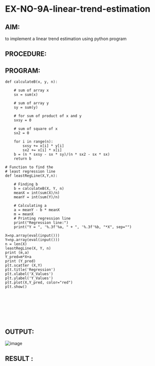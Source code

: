 # EX-NO-9A-linear-trend-estimation
## AIM:
   to implement a linear trend estimation using python program 
## PROCEDURE:
## PROGRAM:
```
def calculateB(x, y, n):

    # sum of array x
    sx = sum(x)

    # sum of array y
    sy = sum(y)

    # for sum of product of x and y
    sxsy = 0

    # sum of square of x
    sx2 = 0

    for i in range(n):
        sxsy += x[i] * y[i]
        sx2 += x[i] * x[i]
    b = (n * sxsy - sx * sy)/(n * sx2 - sx * sx)
    return b

# Function to find the
# least regression line
def leastRegLine(X,Y,n):

    # Finding b
    b = calculateB(X, Y, n)
    meanX = int(sum(X)/n)
    meanY = int(sum(Y)/n)

    # Calculating a
    a = meanY - b * meanX
    m = meanX
    # Printing regression line
    print("Regression line:")
    print("Y = ", '%.3f'%a, " + ", '%.3f'%b, "*X", sep="")

X=np.array(eval(input()))
Y=np.array(eval(input()))
n = len(X)
leastRegLine(X, Y, n)
print (m,a)
Y_pred=m*X+a
print (Y_pred)
plt.scatter (X,Y)
plt.title('Regression')
plt.xlabel('X_Values')
plt.ylabel('Y_Values')
plt.plot(X,Y_pred, color="red")
plt.show()








```
## OUTPUT:



![image](https://github.com/praveenst13/EX-NO-9A-linear-trend-estimation/assets/118787793/afd20999-1725-4fe2-b615-7e35dd93043f)




## RESULT :
